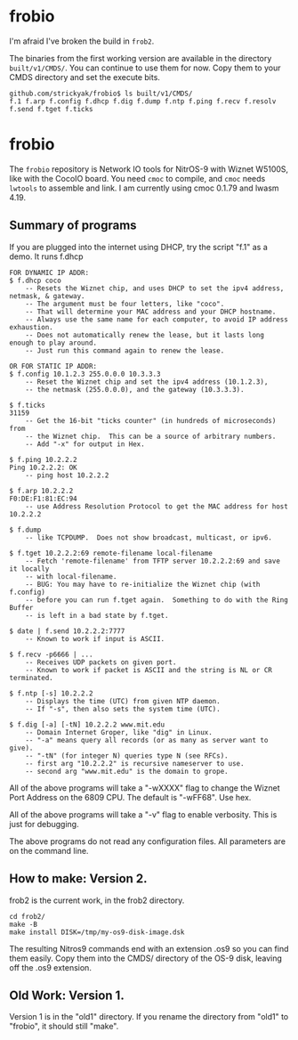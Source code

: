 # frobio

I'm afraid I've broken the build in `frob2`.

The binaries from the first working version are available in
the directory `built/v1/CMDS/`.  You can continue to use them
for now.  Copy them to your CMDS directory and set the execute bits.

```
github.com/strickyak/frobio$ ls built/v1/CMDS/
f.1 f.arp f.config f.dhcp f.dig f.dump f.ntp f.ping f.recv f.resolv f.send f.tget f.ticks
```

# frobio

The `frobio` repository is Network IO tools for NitrOS-9 with Wiznet W5100S,
like with the CocoIO board.  You need `cmoc` to compile, and `cmoc` needs
`lwtools` to assemble and link.  I am currently using cmoc 0.1.79
and lwasm 4.19.

## Summary of programs

If you are plugged into the internet using DHCP,
try the script "f.1" as a demo.  It runs f.dhcp

```
FOR DYNAMIC IP ADDR:
$ f.dhcp coco
    -- Resets the Wiznet chip, and uses DHCP to set the ipv4 address, netmask, & gateway.
    -- The argument must be four letters, like "coco".
    -- That will determine your MAC address and your DHCP hostname.
    -- Always use the same name for each computer, to avoid IP address exhaustion.
    -- Does not automatically renew the lease, but it lasts long enough to play around.
    -- Just run this command again to renew the lease.

OR FOR STATIC IP ADDR:
$ f.config 10.1.2.3 255.0.0.0 10.3.3.3
    -- Reset the Wiznet chip and set the ipv4 address (10.1.2.3),
    -- the netmask (255.0.0.0), and the gateway (10.3.3.3).

$ f.ticks
31159
    -- Get the 16-bit "ticks counter" (in hundreds of microseconds) from
    -- the Wiznet chip.  This can be a source of arbitrary numbers.
    -- Add "-x" for output in Hex.

$ f.ping 10.2.2.2
Ping 10.2.2.2: OK
    -- ping host 10.2.2.2

$ f.arp 10.2.2.2
F0:DE:F1:81:EC:94
    -- use Address Resolution Protocol to get the MAC address for host 10.2.2.2

$ f.dump
    -- like TCPDUMP.  Does not show broadcast, multicast, or ipv6.

$ f.tget 10.2.2.2:69 remote-filename local-filename
    -- Fetch 'remote-filename' from TFTP server 10.2.2.2:69 and save it locally
    -- with local-filename.
    -- BUG: You may have to re-initialize the Wiznet chip (with f.config)
    -- before you can run f.tget again.  Something to do with the Ring Buffer
    -- is left in a bad state by f.tget.

$ date | f.send 10.2.2.2:7777
    -- Known to work if input is ASCII.

$ f.recv -p6666 | ...
    -- Receives UDP packets on given port.
    -- Known to work if packet is ASCII and the string is NL or CR terminated.

$ f.ntp [-s] 10.2.2.2
    -- Displays the time (UTC) from given NTP daemon.
    -- If "-s", then also sets the system time (UTC).

$ f.dig [-a] [-tN] 10.2.2.2 www.mit.edu
    -- Domain Internet Groper, like "dig" in Linux.
    -- "-a" means query all records (or as many as server want to give).
    -- "-tN" (for integer N) queries type N (see RFCs).
    -- first arg "10.2.2.2" is recursive nameserver to use.
    -- second arg "www.mit.edu" is the domain to grope.
```

All of the above programs will take a "-wXXXX" flag to change the Wiznet Port Address
on the 6809 CPU.    The default is "-wFF68".  Use hex.

All of the above programs will take a "-v" flag to enable verbosity.
This is just for debugging.

The above programs do not read any configuration files.
All parameters are on the command line.

## How to make: Version 2.

frob2 is the current work, in the frob2 directory.

```
cd frob2/
make -B
make install DISK=/tmp/my-os9-disk-image.dsk
```

The resulting Nitros9 commands end with an extension .os9 so you can find them easily.
Copy them into the CMDS/ directory of the OS-9 disk, leaving off the .os9 extension.

## Old Work: Version 1.

Version 1 is in the "old1" directory.
If you rename the directory from "old1" to "frobio",
it should still "make".
